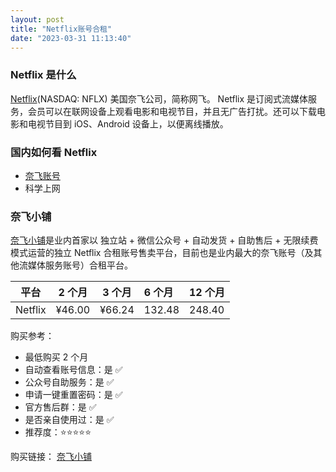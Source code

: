```yaml
---
layout: post
title: "Netflix账号合租"
date: "2023-03-31 11:13:40"
---
```


### Netflix 是什么

<a href="https://www.netflix.com/" target="_blank" class="a-blank">Netflix</a>(NASDAQ: NFLX) 美国奈飞公司，简称网飞。
Netflix 是订阅式流媒体服务，会员可以在联网设备上观看电影和电视节目，并且无广告打扰。还可以下载电影和电视节目到 iOS、Android 设备上，以便离线播放。

### 国内如何看 Netflix

- <a href="https://ihezu.fans/Fnczay" target="_blank" class="a-blank">奈飞账号</a>
- 科学上网

### 奈飞小铺

<a href="https://ihezu.fans/Fnczay" target="_blank" class="a-blank">奈飞小铺</a>是业内首家以 独立站 + 微信公众号 + 自动发货 + 自助售后 + 无限续费 模式运营的独立 Netflix 合租账号售卖平台，目前也是业内最大的奈飞账号（及其他流媒体服务账号）合租平台。

| 平台    | 2 个月 | 3 个月 | 6 个月 | 12 个月 |
| ------- | ------ | ------ | :----- | :------ |
| Netflix | ¥46.00 | ¥66.24 | 132.48 | 248.40  |

购买参考：

- 最低购买 2 个月
- 自动查看账号信息：是 ✅
- 公众号自助服务：是 ✅
- 申请一键重置密码：是 ✅
- 官方售后群：是 ✅
- 是否亲自使用过：是 ✅
- 推荐度：⭐️⭐️⭐️⭐️⭐️

购买链接：
<a href="https://ihezu.fans/Fnczay" target="_blank" class="a-blank">奈飞小铺</a>
